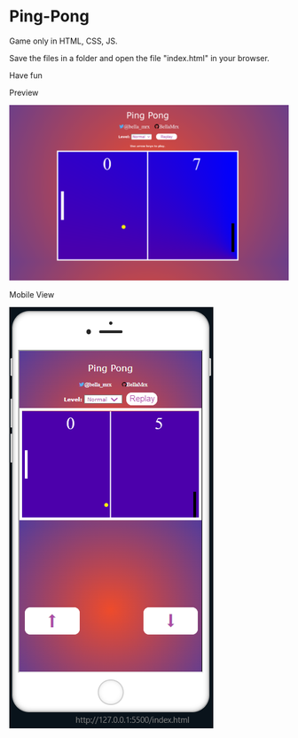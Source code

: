 # Ping-Pong

 Game only in HTML, CSS, JS.

 Save the files in a folder and open the file "index.html" in your browser.

 Have fun


Preview

 ![Preview](Images/PreviewPP.png)

Mobile View

 ![Preview](Images/PreviewMobilePP.PNG)

